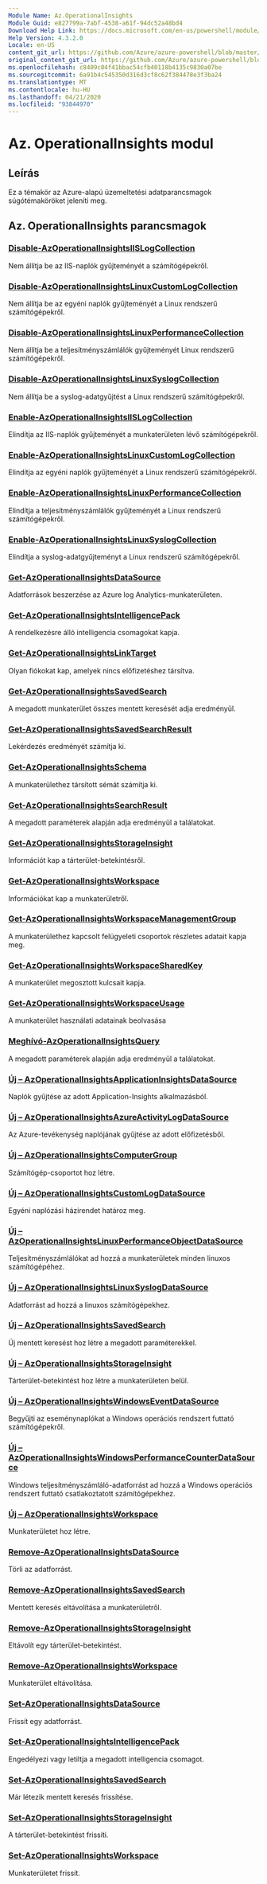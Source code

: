 ```yaml
---
Module Name: Az.OperationalInsights
Module Guid: e827799a-7abf-4538-a61f-94dc52a48bd4
Download Help Link: https://docs.microsoft.com/en-us/powershell/module/az.operationalinsights
Help Version: 4.3.2.0
Locale: en-US
content_git_url: https://github.com/Azure/azure-powershell/blob/master/src/OperationalInsights/OperationalInsights/help/Az.OperationalInsights.md
original_content_git_url: https://github.com/Azure/azure-powershell/blob/master/src/OperationalInsights/OperationalInsights/help/Az.OperationalInsights.md
ms.openlocfilehash: c8409c04f41bbac54cfb40118b4135c9830a07be
ms.sourcegitcommit: 6a91b4c545350d316d3cf8c62f384478e3f3ba24
ms.translationtype: MT
ms.contentlocale: hu-HU
ms.lasthandoff: 04/21/2020
ms.locfileid: "93844970"
---
```

# Az. OperationalInsights modul
## Leírás
Ez a témakör az Azure-alapú üzemeltetési adatparancsmagok súgótémaköröket jeleníti meg.

## Az. OperationalInsights parancsmagok
### [Disable-AzOperationalInsightsIISLogCollection](Disable-AzOperationalInsightsIISLogCollection.md)
Nem állítja be az IIS-naplók gyűjteményét a számítógépekről.

### [Disable-AzOperationalInsightsLinuxCustomLogCollection](Disable-AzOperationalInsightsLinuxCustomLogCollection.md)
Nem állítja be az egyéni naplók gyűjteményét a Linux rendszerű számítógépekről.

### [Disable-AzOperationalInsightsLinuxPerformanceCollection](Disable-AzOperationalInsightsLinuxPerformanceCollection.md)
Nem állítja be a teljesítményszámlálók gyűjteményét Linux rendszerű számítógépekről.

### [Disable-AzOperationalInsightsLinuxSyslogCollection](Disable-AzOperationalInsightsLinuxSyslogCollection.md)
Nem állítja be a syslog-adatgyűjtést a Linux rendszerű számítógépekről.

### [Enable-AzOperationalInsightsIISLogCollection](Enable-AzOperationalInsightsIISLogCollection.md)
Elindítja az IIS-naplók gyűjteményét a munkaterületen lévő számítógépekről.

### [Enable-AzOperationalInsightsLinuxCustomLogCollection](Enable-AzOperationalInsightsLinuxCustomLogCollection.md)
Elindítja az egyéni naplók gyűjteményét a Linux rendszerű számítógépekről.

### [Enable-AzOperationalInsightsLinuxPerformanceCollection](Enable-AzOperationalInsightsLinuxPerformanceCollection.md)
Elindítja a teljesítményszámlálók gyűjteményét a Linux rendszerű számítógépekről.

### [Enable-AzOperationalInsightsLinuxSyslogCollection](Enable-AzOperationalInsightsLinuxSyslogCollection.md)
Elindítja a syslog-adatgyűjteményt a Linux rendszerű számítógépekről.

### [Get-AzOperationalInsightsDataSource](Get-AzOperationalInsightsDataSource.md)
Adatforrások beszerzése az Azure log Analytics-munkaterületen.

### [Get-AzOperationalInsightsIntelligencePack](Get-AzOperationalInsightsIntelligencePack.md)
A rendelkezésre álló intelligencia csomagokat kapja.

### [Get-AzOperationalInsightsLinkTarget](Get-AzOperationalInsightsLinkTarget.md)
Olyan fiókokat kap, amelyek nincs előfizetéshez társítva.

### [Get-AzOperationalInsightsSavedSearch](Get-AzOperationalInsightsSavedSearch.md)
A megadott munkaterület összes mentett keresését adja eredményül.

### [Get-AzOperationalInsightsSavedSearchResult](Get-AzOperationalInsightsSavedSearchResult.md)
Lekérdezés eredményét számítja ki.

### [Get-AzOperationalInsightsSchema](Get-AzOperationalInsightsSchema.md)
A munkaterülethez társított sémát számítja ki.

### [Get-AzOperationalInsightsSearchResult](Get-AzOperationalInsightsSearchResult.md)
A megadott paraméterek alapján adja eredményül a találatokat.

### [Get-AzOperationalInsightsStorageInsight](Get-AzOperationalInsightsStorageInsight.md)
Információt kap a tárterület-betekintésről.

### [Get-AzOperationalInsightsWorkspace](Get-AzOperationalInsightsWorkspace.md)
Információkat kap a munkaterületről.

### [Get-AzOperationalInsightsWorkspaceManagementGroup](Get-AzOperationalInsightsWorkspaceManagementGroup.md)
A munkaterülethez kapcsolt felügyeleti csoportok részletes adatait kapja meg.

### [Get-AzOperationalInsightsWorkspaceSharedKey](Get-AzOperationalInsightsWorkspaceSharedKey.md)
A munkaterület megosztott kulcsait kapja.

### [Get-AzOperationalInsightsWorkspaceUsage](Get-AzOperationalInsightsWorkspaceUsage.md)
A munkaterület használati adatainak beolvasása

### [Meghívó-AzOperationalInsightsQuery](Invoke-AzOperationalInsightsQuery.md)
A megadott paraméterek alapján adja eredményül a találatokat.

### [Új – AzOperationalInsightsApplicationInsightsDataSource](New-AzOperationalInsightsApplicationInsightsDataSource.md)
Naplók gyűjtése az adott Application-Insights alkalmazásból.

### [Új – AzOperationalInsightsAzureActivityLogDataSource](New-AzOperationalInsightsAzureActivityLogDataSource.md)
Az Azure-tevékenység naplójának gyűjtése az adott előfizetésből.

### [Új – AzOperationalInsightsComputerGroup](New-AzOperationalInsightsComputerGroup.md)
Számítógép-csoportot hoz létre.

### [Új – AzOperationalInsightsCustomLogDataSource](New-AzOperationalInsightsCustomLogDataSource.md)
Egyéni naplózási házirendet határoz meg.

### [Új – AzOperationalInsightsLinuxPerformanceObjectDataSource](New-AzOperationalInsightsLinuxPerformanceObjectDataSource.md)
Teljesítményszámlálókat ad hozzá a munkaterületek minden linuxos számítógépéhez.

### [Új – AzOperationalInsightsLinuxSyslogDataSource](New-AzOperationalInsightsLinuxSyslogDataSource.md)
Adatforrást ad hozzá a linuxos számítógépekhez.

### [Új – AzOperationalInsightsSavedSearch](New-AzOperationalInsightsSavedSearch.md)
Új mentett keresést hoz létre a megadott paraméterekkel.

### [Új – AzOperationalInsightsStorageInsight](New-AzOperationalInsightsStorageInsight.md)
Tárterület-betekintést hoz létre a munkaterületen belül.

### [Új – AzOperationalInsightsWindowsEventDataSource](New-AzOperationalInsightsWindowsEventDataSource.md)
Begyűjti az eseménynaplókat a Windows operációs rendszert futtató számítógépekről.

### [Új – AzOperationalInsightsWindowsPerformanceCounterDataSource](New-AzOperationalInsightsWindowsPerformanceCounterDataSource.md)
Windows teljesítményszámláló-adatforrást ad hozzá a Windows operációs rendszert futtató csatlakoztatott számítógépekhez.

### [Új – AzOperationalInsightsWorkspace](New-AzOperationalInsightsWorkspace.md)
Munkaterületet hoz létre.

### [Remove-AzOperationalInsightsDataSource](Remove-AzOperationalInsightsDataSource.md)
Törli az adatforrást.

### [Remove-AzOperationalInsightsSavedSearch](Remove-AzOperationalInsightsSavedSearch.md)
Mentett keresés eltávolítása a munkaterületről.

### [Remove-AzOperationalInsightsStorageInsight](Remove-AzOperationalInsightsStorageInsight.md)
Eltávolít egy tárterület-betekintést.

### [Remove-AzOperationalInsightsWorkspace](Remove-AzOperationalInsightsWorkspace.md)
Munkaterület eltávolítása.

### [Set-AzOperationalInsightsDataSource](Set-AzOperationalInsightsDataSource.md)
Frissít egy adatforrást.

### [Set-AzOperationalInsightsIntelligencePack](Set-AzOperationalInsightsIntelligencePack.md)
Engedélyezi vagy letiltja a megadott intelligencia csomagot.

### [Set-AzOperationalInsightsSavedSearch](Set-AzOperationalInsightsSavedSearch.md)
Már létezik mentett keresés frissítése.

### [Set-AzOperationalInsightsStorageInsight](Set-AzOperationalInsightsStorageInsight.md)
A tárterület-betekintést frissíti.

### [Set-AzOperationalInsightsWorkspace](Set-AzOperationalInsightsWorkspace.md)
Munkaterületet frissít.

